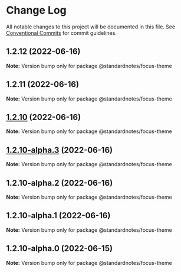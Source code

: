 # Change Log

All notable changes to this project will be documented in this file.
See [Conventional Commits](https://conventionalcommits.org) for commit guidelines.

## 1.2.12 (2022-06-16)

**Note:** Version bump only for package @standardnotes/focus-theme

## 1.2.11 (2022-06-16)

**Note:** Version bump only for package @standardnotes/focus-theme

## [1.2.10](https://github.com/standardnotes/app/compare/@standardnotes/focus-theme@1.2.10-alpha.3...@standardnotes/focus-theme@1.2.10) (2022-06-16)

**Note:** Version bump only for package @standardnotes/focus-theme

## [1.2.10-alpha.3](https://github.com/standardnotes/app/compare/@standardnotes/focus-theme@1.2.10-alpha.2...@standardnotes/focus-theme@1.2.10-alpha.3) (2022-06-16)

**Note:** Version bump only for package @standardnotes/focus-theme

## 1.2.10-alpha.2 (2022-06-16)

**Note:** Version bump only for package @standardnotes/focus-theme

## 1.2.10-alpha.1 (2022-06-16)

**Note:** Version bump only for package @standardnotes/focus-theme

## 1.2.10-alpha.0 (2022-06-15)

**Note:** Version bump only for package @standardnotes/focus-theme

